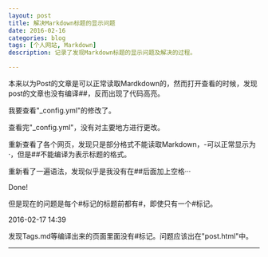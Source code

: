 ```yaml
---
layout: post
title: 解决Markdown标题的显示问题
date: 2016-02-16
categories: blog
tags: [个人网站, Markdown]
description: 记录了发现Markdown标题的显示问题及解决的过程。

---
```


本来以为Post的文章是可以正常读取Mardkdown的，然而打开查看的时候，发现post的文章也没有编译##，反而出现了代码高亮。

我要查看"_config.yml"的修改了。

查看完"_config.yml"，没有对主要地方进行更改。

重新查看了各个网页，发现只是部分格式不能读取Markdown，-可以正常显示为·，但是##不能编译为表示标题的格式。

重新看了一遍语法，发现似乎是我没有在##后面加上空格···

Done!

但是现在的问题是每个#标记的标题前都有#，即使只有一个#标记。

2016-02-17 14:39 

发现Tags.md等编译出来的页面里面没有#标记。问题应该出在"post.html"中。

---